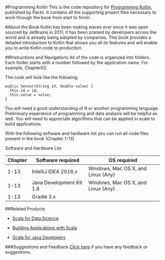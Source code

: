 #Programming Kotlin
This is the code repository for [Programming Kotlin](https://www.packtpub.com/application-development/programming-kotlin?utm_source=GitHub&utm_medium=repository&utm_campaign=9781787126367), published by Packt. It contains all the supporting project files necessary to work through the book from start to finish.

#About the Book
Kotlin has been making waves ever since it was open sourced by JetBrains in 2011; it has been praised by developers across the world and is already being adopted by companies. This book provides a detailed introduction to Kotlin that shows you all its features and will enable you to write Kotlin code to production.

##Instructions and Navigations
All of the code is organized into folders. Each folder starts with a number followed by the application name. For example, Chapter02.

The code will look like the following:
```
public Sensor(String id, double value) { 
  this.id = id;
  this.value = value; 
}
```
You will need a good understanding of R or another programming language. Preliminary experience of programming and data analysis will be helpful as well. You will need to appreciate algorithms that can be applied in scale to build applications.

With the following software and hardware list you can run all code files present in the book (Chapter 1-13)

Software and Hardware List

| Chapter  | Software required                   | OS required                        |
| -------- | ------------------------------------| -----------------------------------|
| 1-13     | IntelliJ IDEA 2016.x                | Windows, Mac OS X, and Linux (Any) |
| 1-13     | Java Development Kit 1.8            | Windows, Mac OS X, and Linux (Any) |
| 1-13     | Gradle 3.x                          |                                    |


##Related Products
* [Scala for Data Science](https://www.packtpub.com/big-data-and-business-intelligence/scala-data-science?utm_source=GitHub&utm_medium=repository&utm_campaign=9781785281372)

* [Building Applications with Scala](https://www.packtpub.com/application-development/building-applications-scala?utm_source=GitHub&utm_medium=repository&utm_campaign=9781786461483)

* [Scala for Java Developers](https://www.packtpub.com/application-development/scala-java-developers?utm_source=GitHub&utm_medium=repository&utm_campaign=9781783283637)


###Suggestions and Feedback
[Click here](https://docs.google.com/forms/d/e/1FAIpQLSe5qwunkGf6PUvzPirPDtuy1Du5Rlzew23UBp2S-P3wB-GcwQ/viewform) if you have any feedback or suggestions.


